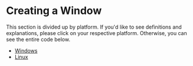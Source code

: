 # Creating a Window

This section is divided up by platform. If you'd like to see definitions and explanations, please click on your respective platform. Otherwise, you can see the entire code below.

- [Windows](./chap04-windows.md)
- [Linux](./chap04-linux.md)
